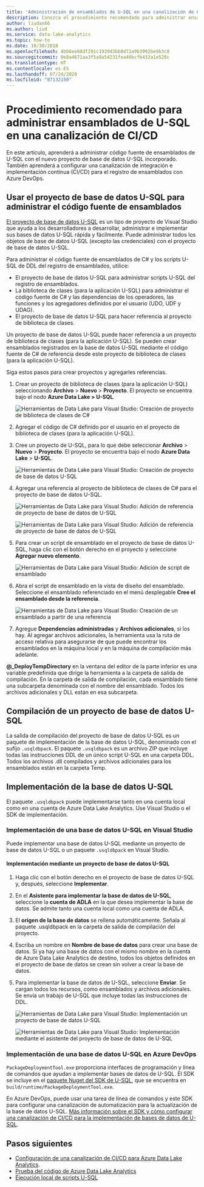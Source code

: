 ```yaml
---
title: 'Administración de ensamblados de U-SQL en una canalización de CI/CD: Azure Data Lake'
description: Conozca el procedimiento recomendado para administrar ensamblados de C# de U-SQL en una canalización de CI/CD con Azure DevOps.
author: liudan66
ms.author: liud
ms.service: data-lake-analytics
ms.topic: how-to
ms.date: 10/30/2018
ms.openlocfilehash: 4bb6ee60df291c1939d3bb0d72a9b3992be9b3c0
ms.sourcegitcommit: 0e8a4671aa3f5a9a54231fea48bcfb432a1e528c
ms.translationtype: HT
ms.contentlocale: es-ES
ms.lasthandoff: 07/24/2020
ms.locfileid: "87132150"
---
```

# <a name="best-practices-for-managing-u-sql-assemblies-in-a-cicd-pipeline"></a>Procedimiento recomendado para administrar ensamblados de U-SQL en una canalización de CI/CD

En este artículo, aprenderá a administrar código fuente de ensamblados de U-SQL con el nuevo proyecto de base de datos U-SQL incorporado. También aprenderá a configurar una canalización de integración e implementación continua (CI/CD) para el registro de ensamblados con Azure DevOps.

## <a name="use-the-u-sql-database-project-to-manage-assembly-source-code"></a>Usar el proyecto de base de datos U-SQL para administrar el código fuente de ensamblados

[El proyecto de base de datos U-SQL](data-lake-analytics-data-lake-tools-develop-usql-database.md) es un tipo de proyecto de Visual Studio que ayuda a los desarrolladores a desarrollar, administrar e implementar sus bases de datos U-SQL rápida y fácilmente. Puede administrar todos los objetos de base de datos U-SQL (excepto las credenciales) con el proyecto de base de datos U-SQL. 

Para administrar el código fuente de ensamblados de C# y los scripts U-SQL de DDL del registro de ensamblados, utilice:

* El proyecto de base de datos U-SQL para administrar scripts U-SQL del registro de ensamblados.
* La biblioteca de clases (para la aplicación U-SQL) para administrar el código fuente de C# y las dependencias de los operadores, las funciones y los agregadores definidos por el usuario (UDO, UDF y UDAG).
* El proyecto de base de datos U-SQL para hacer referencia al proyecto de biblioteca de clases. 

Un proyecto de base de datos U-SQL puede hacer referencia a un proyecto de biblioteca de clases (para la aplicación U-SQL). Se pueden crear ensamblados registrados en la base de datos U-SQL mediante el código fuente de C# de referencia desde este proyecto de biblioteca de clases (para la aplicación U-SQL).

Siga estos pasos para crear proyectos y agregarles referencias.
1. Crear un proyecto de biblioteca de clases (para la aplicación U-SQL) seleccionando **Archivo** > **Nuevo** > **Proyecto**. El proyecto se encuentra bajo el nodo **Azure Data Lake > U-SQL**.

   ![Herramientas de Data Lake para Visual Studio: Creación de proyecto de biblioteca de clases de C#](./media/data-lake-analytics-cicd-manage-assemblies/create-c-sharp-class-library-project.png)
1. Agregar el código de C# definido por el usuario en el proyecto de biblioteca de clases (para la aplicación U-SQL).

1. Cree un proyecto de U-SQL, para lo que debe seleccionar **Archivo** >  **Nuevo** > **Proyecto**. El proyecto se encuentra bajo el nodo **Azure Data Lake** > **U-SQL**.

   ![Herramientas de Data Lake para Visual Studio: Creación de proyecto de base de datos U-SQL](media/data-lake-analytics-cicd-manage-assemblies/create-u-sql-database-project.png)
1. Agregar una referencia al proyecto de biblioteca de clases de C# para el proyecto de base de datos U-SQL.

    ![Herramientas de Data Lake para Visual Studio: Adición de referencia de proyecto de base de datos de U-SQL](./media/data-lake-analytics-cicd-manage-assemblies/data-lake-tools-add-project-reference.png) 

    ![Herramientas de Data Lake para Visual Studio: Adición de referencia de proyecto de base de datos de U-SQL](./media/data-lake-analytics-cicd-manage-assemblies/data-lake-tools-add-project-reference-wizard.png)

5. Para crear un script de ensamblado en el proyecto de base de datos U-SQL, haga clic con el botón derecho en el proyecto y seleccione **Agregar nuevo elemento**.

   ![Herramientas de Data Lake para Visual Studio: Adición de script de ensamblado](media/data-lake-analytics-cicd-manage-assemblies/add-assembly-script.png)

1. Abra el script de ensamblado en la vista de diseño del ensamblado. Seleccione el ensamblado referenciado en el menú desplegable **Cree el ensamblado desde la referencia**.

    ![Herramientas de Data Lake para Visual Studio: Creación de un ensamblado a partir de una referencia](./media/data-lake-analytics-cicd-manage-assemblies/data-lake-tools-create-assembly-from-reference.png)

7. Agregue **Dependencias administradas** y **Archivos adicionales**, si los hay. Al agregar archivos adicionales, la herramienta usa la ruta de acceso relativa para asegurarse de que puede encontrar los ensamblados en la máquina local y en la máquina de compilación más adelante.

**\@_DeployTempDirectory** en la ventana del editor de la parte inferior es una variable predefinida que dirige la herramienta a la carpeta de salida de compilación. En la carpeta de salida de compilación, cada ensamblado tiene una subcarpeta denominada con el nombre del ensamblado. Todos los archivos adicionales y DLL están en esa subcarpeta.

## <a name="build-a-u-sql-database-project"></a>Compilación de un proyecto de base de datos U-SQL

La salida de compilación del proyecto de base de datos U-SQL es un paquete de implementación de la base de datos U-SQL, denominado con el sufijo `.usqldbpack`. El paquete `.usqldbpack` es un archivo ZIP que incluye todas las instrucciones DDL de un único script U-SQL en una carpeta DDL. Todos los archivos .dll compilados y archivos adicionales para los ensamblados están en la carpeta Temp.

## <a name="deploy-a-u-sql-database"></a>Implementación de la base de datos U-SQL

El paquete `.usqldbpack` puede implementarse tanto en una cuenta local como en una cuenta de Azure Data Lake Analytics. Use Visual Studio o el SDK de implementación. 

### <a name="deploy-a-u-sql-database-in-visual-studio"></a>Implementación de una base de datos U-SQL en Visual Studio

Puede implementar una base de datos U-SQL mediante un proyecto de base de datos U-SQL o un paquete `.usqldbpack` en Visual Studio.

#### <a name="deploy-by-using-a-u-sql-database-project"></a>Implementación mediante un proyecto de base de datos U-SQL

1.  Haga clic con el botón derecho en el proyecto de base de datos U-SQL y, después, seleccione **Implementar**.
2.  En el **Asistente para implementar la base de datos de U-SQL**, seleccione la **cuenta de ADLA** en la que desea implementar la base de datos. Se admite tanto una cuenta local como una cuenta de ADLA.
3.  El **origen de la base de datos** se rellena automáticamente. Señala al paquete .usqldbpack en la carpeta de salida de compilación del proyecto.
4.  Escriba un nombre en **Nombre de base de datos** para crear una base de datos. Si ya hay una base de datos con el mismo nombre en la cuenta de Azure Data Lake Analytics de destino, todos los objetos definidos en el proyecto de base de datos se crean sin volver a crear la base de datos.
5.  Para implementar la base de datos de U-SQL, seleccione **Enviar**. Se cargan todos los recursos, como ensamblados y archivos adicionales. Se envía un trabajo de U-SQL que incluye todas las instrucciones de DDL.

    ![Herramientas de Data Lake para Visual Studio: Implementación un proyecto de base de datos U-SQL](./media/data-lake-analytics-cicd-manage-assemblies/data-lake-tools-deploy-usql-database-project.png)

    ![Herramientas de Data Lake para Visual Studio: Implementación mediante el asistente del proyecto de base de datos de U-SQL](./media/data-lake-analytics-cicd-manage-assemblies/data-lake-tools-deploy-usql-database-project-wizard.png)

### <a name="deploy-a-u-sql-database-in-azure-devops"></a>Implementación de una base de datos U-SQL en Azure DevOps

`PackageDeploymentTool.exe` proporciona interfaces de programación y línea de comandos que ayudan a implementar bases de datos de U-SQL. El SDK se incluye en el [paquete Nuget del SDK de U-SQL](https://www.nuget.org/packages/Microsoft.Azure.DataLake.USQL.SDK/), que se encuentra en `build/runtime/PackageDeploymentTool.exe`.

En Azure DevOps, puede usar una tarea de línea de comandos y este SDK para configurar una canalización de automatización para la actualización de la base de datos U-SQL. [Más información sobre el SDK y cómo configurar una canalización de CI/CD para la implementación de bases de datos de U-SQL](data-lake-analytics-cicd-overview.md#deploy-u-sql-database-through-azure-pipelines).

## <a name="next-steps"></a>Pasos siguientes

* [Configuración de una canalización de CI/CD para Azure Data Lake Analytics](data-lake-analytics-cicd-overview.md).
* [Prueba del código de Azure Data Lake Analytics](data-lake-analytics-cicd-test.md)
* [Ejecución local de scripts U-SQL](data-lake-analytics-data-lake-tools-local-run.md)
